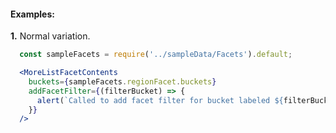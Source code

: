 #### Examples:

__1.__ Normal variation.

```jsx
  const sampleFacets = require('../sampleData/Facets').default;

  <MoreListFacetContents
    buckets={sampleFacets.regionFacet.buckets}
    addFacetFilter={(filterBucket) => {
      alert(`Called to add facet filter for bucket labeled ${filterBucket.label}`);
    }}
  />
```
